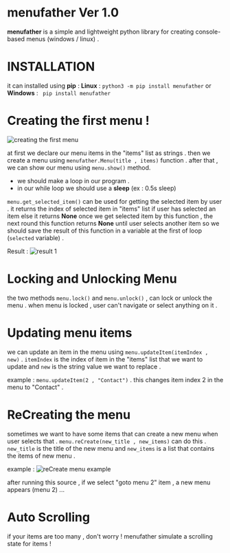 # menufather Ver 1.0
**menufather** is a simple and lightweight python library for creating console-based menus (windows / linux) . 

# INSTALLATION
it can installed using **pip** :
**Linux** : ```python3 -m pip install menufather```
or **Windows** : ``` pip install menufather```


# Creating the first menu !
![creating the first menu](https://github.com/mrpythonblog/menufather/raw/main/Pictures/source1.png)

at first we declare our menu items in the "items" list as strings . 
then we create a menu using ```menufather.Menu(title , items)``` function . after that , we can show our menu using ```menu.show()``` method. 
* we should make a loop in our program .
* in our while loop we should use a **sleep** (ex : 0.5s sleep)


```menu.get_selected_item()``` can be used for getting the selected item by user . it returns the index of selected item in "items" list if user has selected an item else it returns **None** 
once we get selected item by this function , the next round this function returns **None** until user selects another item so we should save the result of this function in a variable at the first of loop (```selected``` variable) .

Result : 
![result 1](https://github.com/mrpythonblog/menufather/raw/main/Pictures/result1.png)

# Locking and Unlocking Menu
the two methods ```menu.lock()``` and ```menu.unlock()``` , can lock or unlock the menu . when menu is locked , user can't navigate or select anything on it .

# Updating menu items
we can update an item in the menu using ```menu.updateItem(itemIndex , new)``` . ```itemIndex``` is the index of item in the "items" list that we want to update and ```new``` is the string value we want to replace .

example : ```menu.updateItem(2 , "Contact")```  . this changes item index 2 in the menu to "Contact" .

# ReCreating the menu
sometimes we want to have some items that can create a new menu when user selects that . ```menu.reCreate(new_title , new_items)``` can do this . ```new_title``` is the title of the new menu and ```new_items``` is a list that contains the items of new menu . 

example : 
![reCreate menu example](https://github.com/mrpythonblog/menufather/raw/main/Pictures/source2.png)

after running this source , if we select "goto menu 2" item , a new menu appears (menu 2) ...


# Auto Scrolling  
if your items are too many , don't worry ! menufather simulate a scrolling state for items !




‍




